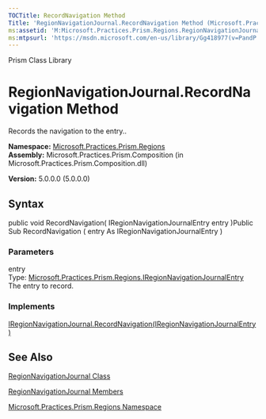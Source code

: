 ```yaml
---
TOCTitle: RecordNavigation Method
Title: 'RegionNavigationJournal.RecordNavigation Method (Microsoft.Practices.Prism.Regions)'
ms:assetid: 'M:Microsoft.Practices.Prism.Regions.RegionNavigationJournal.RecordNavigation(Microsoft.Practices.Prism.Regions.IRegionNavigationJournalEntry)'
ms:mtpsurl: 'https://msdn.microsoft.com/en-us/library/Gg418977(v=PandP.50)'
---
```


Prism Class Library

RegionNavigationJournal.RecordNavigation Method
===================================================

Records the navigation to the entry..

**Namespace:** [Microsoft.Practices.Prism.Regions](https://msdn.microsoft.com/n:microsoft.practices.prism.regions)
**Assembly:** Microsoft.Practices.Prism.Composition (in Microsoft.Practices.Prism.Composition.dll)

**Version:** 5.0.0.0 (5.0.0.0)

## Syntax


public void RecordNavigation( IRegionNavigationJournalEntry entry )Public Sub RecordNavigation ( entry As IRegionNavigationJournalEntry )

### Parameters

entry  
Type: [Microsoft.Practices.Prism.Regions.IRegionNavigationJournalEntry](https://msdn.microsoft.com/t:microsoft.practices.prism.regions.iregionnavigationjournalentry)
The entry to record.

### Implements

[IRegionNavigationJournal.RecordNavigation(IRegionNavigationJournalEntry)](https://msdn.microsoft.com/m:microsoft.practices.prism.regions.iregionnavigationjournal.recordnavigation(microsoft.practices.prism.regions.iregionnavigationjournalentry))

See Also
--------


[RegionNavigationJournal Class](https://msdn.microsoft.com/t:microsoft.practices.prism.regions.regionnavigationjournal)

[RegionNavigationJournal Members](https://msdn.microsoft.com/allmembers.t:microsoft.practices.prism.regions.regionnavigationjournal)

[Microsoft.Practices.Prism.Regions Namespace](https://msdn.microsoft.com/n:microsoft.practices.prism.regions)
